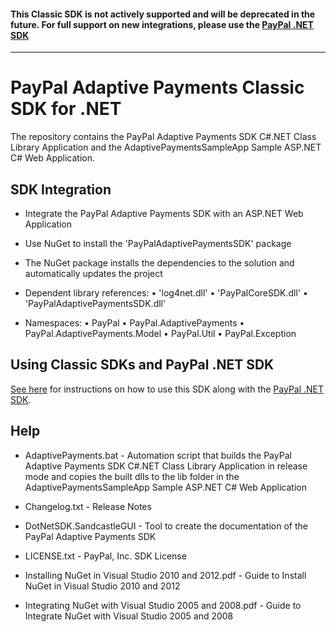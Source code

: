#### This Classic SDK is not actively supported and will be deprecated in the future. For full support on new integrations, please use the [PayPal .NET SDK](https://github.com/paypal/PayPal-NET-SDK)

---

# PayPal Adaptive Payments Classic SDK for .NET

The repository contains the PayPal Adaptive Payments SDK C#.NET Class Library Application and the AdaptivePaymentsSampleApp Sample ASP.NET C# Web Application.


## SDK Integration

*	Integrate the PayPal Adaptive Payments SDK with an ASP.NET Web Application

*	Use NuGet to install the 'PayPalAdaptivePaymentsSDK' package 

*	The NuGet package installs the dependencies to the solution and automatically updates the project

*	Dependent library references:
	•	'log4net.dll'
	•	'PayPalCoreSDK.dll'	
	•	'PayPalAdaptivePaymentsSDK.dll'

*	Namespaces:
	•	PayPal
	•	PayPal.AdaptivePayments
	•	PayPal.AdaptivePayments.Model
	•	PayPal.Util
	•	PayPal.Exception

## Using Classic SDKs and PayPal .NET SDK

[See here](https://github.com/paypal/merchant-sdk-dotnet#using-classic-sdks-and-paypal-net-sdk) for instructions on how to use this SDK along with the [PayPal .NET SDK](https://github.com/paypal/PayPal-NET-SDK).
	
## Help

*	AdaptivePayments.bat - Automation script that builds the PayPal Adaptive Payments SDK C#.NET Class Library Application in release mode and copies the built dlls to the lib folder in the AdaptivePaymentsSampleApp Sample ASP.NET C# Web Application

*	Changelog.txt - Release Notes

*	DotNetSDK.SandcastleGUI - Tool to create the documentation of the PayPal Adaptive Payments SDK

*	LICENSE.txt - PayPal, Inc. SDK License

*	Installing NuGet in Visual Studio 2010 and 2012.pdf - Guide to Install NuGet in Visual Studio 2010 and 2012

*	Integrating NuGet with Visual Studio 2005 and 2008.pdf - Guide to Integrate NuGet with Visual Studio 2005 and 2008
